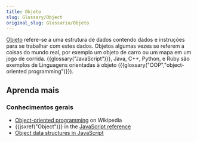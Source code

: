 ```yaml
---
title: Objeto
slug: Glossary/Object
original_slug: Glossario/Objeto
---
```

[Objeto](/pt-BR/docs/Web/JavaScript/Reference/Global_Objects/Object) refere-se a uma estrutura de dados contendo dados e instruções para se trabalhar com estes dados. Objetos algumas vezes se referem a coisas do mundo real, por exemplo um objeto de carro ou um mapa em um jogo de corrida. {{glossary("JavaScript")}}, Java, C++, Python, e Ruby são exemplos de Linguagens orientadas à objeto ({{glossary("OOP","object-oriented programming")}}).

## Aprenda mais

### Conhecimentos gerais

- [Object-oriented programming](https://pt.wikipedia.org/wiki/Programação_orientada_a_objetos) on Wikipedia
- {{jsxref("Object")}} in the [JavaScript reference](/pt-BR/docs/Web/JavaScript/Reference)
- [Object data structures in JavaScript](/pt-BR/docs/Web/JavaScript/Data_structures#Objects)
